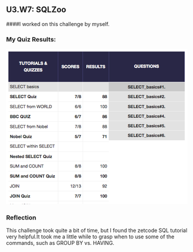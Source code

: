 ## U3.W7: SQLZoo

####I worked on this challenge by myself.


### My Quiz Results:
<!-- Include the link to your image (saved in the imgs folder) to display it inline. -->
<img src='../imgs/sqlzoo.png'>





### Reflection

This challenge took quite a bit of time, but I found the zetcode SQL tutorial very helpful.It took me a little while to grasp when to use some of the commands, such as GROUP BY vs. HAVING.